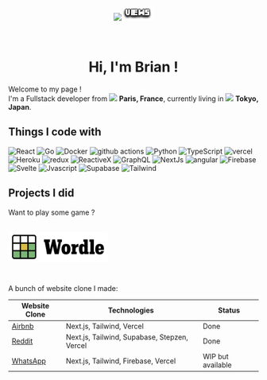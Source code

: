 <p align="center">
<!---
Original repl.it tends to be down
  <a href="https://count.getloli.com/"><img src="https://count.getloli.com/get/@:dcBrian"></a>
-->
  <a href="https://count.getloli.com/"><img src="https://count.chiya.dev/get/@:dcBrian"></a>  <img src="./images/VIEWS.png">
  <br>
  <br>
  <br>

<h1 align="center"> Hi, I'm Brian !
</h1>
<p align='center'>
<p>Welcome to my page ! <Br/>I'm a Fullstack developer from <img src="https://cdn-icons-png.flaticon.com/512/197/197560.png" width="13"/> <b>Paris, France</b>, currently living in <img src="https://cdn-icons-png.flaticon.com/512/197/197604.png" width="13"/> <b>Tokyo, Japan</b>. </p>


<h2>Things I code with</h2>
<div>
  <img alt="React" src="https://img.shields.io/badge/-React-45b8d8?style=for-the-badge&logo=react&logoColor=white" />
  <img alt="Go" src="https://img.shields.io/badge/-Go-8DD6F9?style=for-the-badge&logo=go&logoColor=white" /> 
  <img alt="Docker" src="https://img.shields.io/badge/-Docker-46a2f1?style=for-the-badge&logo=docker&logoColor=white" />
  <img alt="github actions" src="https://img.shields.io/badge/-Github_Actions-2088FF?style=for-the-badge&logo=github-actions&logoColor=white" />
  <img alt="Python" src="https://img.shields.io/badge/-Python-1a73e8?style=for-the-badge&logo=python&logoColor=white" />  
  <img alt="TypeScript" src="https://img.shields.io/badge/-TypeScript-007ACC?style=for-the-badge&logo=typescript&logoColor=white" />
  <img alt="vercel" src="https://img.shields.io/badge/-Vercel-5849BE?style=for-the-badge&logo=vercel&logoColor=white" />
  <img alt="Heroku" src="https://img.shields.io/badge/-Heroku-430098?style=for-the-badge&logo=heroku&logoColor=white" />
  <img alt="redux" src="https://img.shields.io/badge/-Redux-764ABC?style=for-the-badge&logo=redux&logoColor=white" />
  <img alt="ReactiveX" src="https://img.shields.io/badge/-RxJs-B7178C?style=for-the-badge&logo=reactivex&logoColor=white" />
  <img alt="GraphQL" src="https://img.shields.io/badge/-GraphQL-E10098?style=for-the-badge&logo=graphql&logoColor=white" />
  <img alt="NextJs" src="https://img.shields.io/badge/-NextJs-CC6699?style=for-the-badge&logo=nextdotjs&logoColor=white" />
  <img alt="angular" src="https://img.shields.io/badge/-Angular-DD0031?style=for-the-badge&logo=angular&logoColor=white" />
  <img alt="Firebase" src="https://img.shields.io/badge/-Firebase-EC4A3F?style=for-the-badge&logo=firebase&logoColor=white" />
  <img alt="Svelte" src="https://img.shields.io/badge/-Svelte-FB542B?style=for-the-badge&logo=svelte&logoColor=white" />
  <img alt="Jvascript" src="https://img.shields.io/badge/-Javascript-FFBF00?style=for-the-badge&logo=javascript&logoColor=white" />
  <img alt="Supabase" src="https://img.shields.io/badge/-Supabase-13aa52?style=for-the-badge&logo=supabase&logoColor=white" />
  <img alt="Tailwind" src="https://img.shields.io/badge/-Tailwind_CSS-43853d?style=for-the-badge&logo=tailwindcss&logoColor=white" />
</div>


<h2>Projects I did</h2>
Want to play some game ?

<p align="left"> 
  <br>
  <a href="https://github.com/dcBrian/wordle">
    <img align="center" src="./images/wordle.svg" width="200px" />
  </a>
  <br>
</p>
<br>

A bunch of website clone I made:

| Website Clone | Technologies | Status |                            
| ---------------------------- | ------------------------------------------------ | ----------- |
| <a href="https://github.com/dcBrian/Airbnb">Airbnb</a>| Next.js, Tailwind, Vercel | Done |
| <a href="https://github.com/dcBrian/Reddit">Reddit</a>| Next.js, Tailwind, Supabase, Stepzen, Vercel | Done |
| <a href="https://github.com/dcBrian/whatsApp">WhatsApp</a> | Next.js, Tailwind, Firebase, Vercel | WIP but available |
